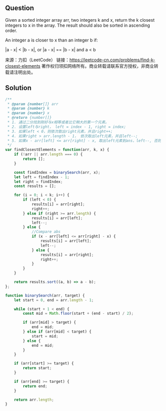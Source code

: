 ## Question
Given a sorted integer array arr, two integers k and x, return the k closest integers to x in the array. The result should also be sorted in ascending order.

An integer a is closer to x than an integer b if:

|a - x| < |b - x|, or
|a - x| == |b - x| and a < b

来源：力扣（LeetCode）
链接：https://leetcode-cn.com/problems/find-k-closest-elements
著作权归领扣网络所有。商业转载请联系官方授权，非商业转载请注明出处。

## Solution
```javascript
/**
 * @param {number[]} arr
 * @param {number} k
 * @param {number} x
 * @return {number[]}
 * 1. 通过二分找到刚好与x相等或者比它稍大的第一个元素。
 * 2. 设置left与right， left = index - 1, right = index;
 * 3. 如果left < 0，则依次取出right元素，并且right++;
 * 4. 如果right > arr.length - 1， 依次取出left元素，并且left--;
 * 5. 如果x - arr[left] <= arr[right] - x, 取出left元素到ans，left--, 否则right++;
 */
var findClosestElements = function(arr, k, x) {
    if (!arr || arr.length === 0) {
        return [];
    }

    const findIndex = binarySearch(arr, x);
    let left = findIndex - 1;
    let right = findIndex;
    const results = [];

    for (i = 0; i < k; i++) {
        if (left < 0) {
            results[i] = arr[right];
            right++;
        } else if (right >= arr.length) {
            results[i] = arr[left];
            left--;
        } else {
            //Compare abs
            if (x - arr[left] <= arr[right] - x) {
                results[i] = arr[left];
                left--;
            } else {
                results[i] = arr[right];
                right++;
            }
        }
    }

    return results.sort((a, b) => a - b);
};

function binarySearch(arr, target) {
    let start = 0, end = arr.length - 1;

    while (start + 1 < end) {
        const mid = Math.floor(start + (end - start) / 2);

        if (arr[mid] > target) {
            end = mid;
        } else if (arr[mid] < target) {
            start = mid;
        } else {
            end = mid;
        }
    }

    if (arr[start] >= target) {
        return start;
    }

    if (arr[end] >= target) {
        return end;
    }

    return arr.length;
}
```
